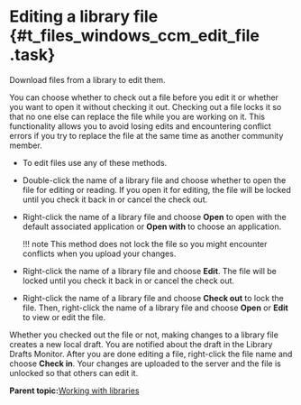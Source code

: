 # Editing a library file {#t_files_windows_ccm_edit_file .task}

Download files from a library to edit them.

You can choose whether to check out a file before you edit it or whether you want to open it without checking it out. Checking out a file locks it so that no one else can replace the file while you are working on it. This functionality allows you to avoid losing edits and encountering conflict errors if you try to replace the file at the same time as another community member.

-   To edit files use any of these methods.
-   Double-click the name of a library file and choose whether to open the file for editing or reading. If you open it for editing, the file will be locked until you check it back in or cancel the check out.

-   Right-click the name of a library file and choose **Open** to open with the default associated application or **Open with** to choose an application.

    !!! note
    This method does not lock the file so you might encounter conflicts when you upload your changes.

-   Right-click the name of a library file and choose **Edit**. The file will be locked until you check it back in or cancel the check out.

-   Right-click the name of a library file and choose **Check out** to lock the file. Then, right-click the name of a library file and choose **Open** or **Edit** to view or edit the file.


Whether you checked out the file or not, making changes to a library file creates a new local draft. You are notified about the draft in the Library Drafts Monitor. After you are done editing a file, right-click the file name and choose **Check in**. Your changes are uploaded to the server and the file is unlocked so that others can edit it.

**Parent topic:**[Working with libraries](../../connectors/enduser/c_files_windows_ccm_overview.md)

